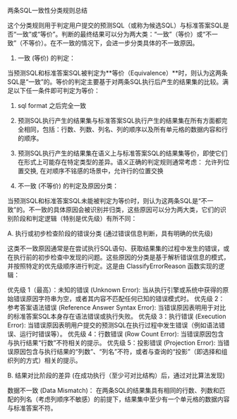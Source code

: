 两条SQL一致性分类规则总结

这个分类规则用于判定用户提交的预测SQL（或称为候选SQL）与标准答案SQL是否“一致”或“等价”。判断的最终结果可以分为两大类：“一致”（等价）或“不一致”（不等价）。在不一致的情况下，会进一步分类具体的不一致原因。

1. 一致 (等价) 的判定：

当预测SQL和标准答案SQL被判定为**等价（Equivalence）**时，则认为这两条SQL是“一致”的。等价的判定主要基于对两条SQL执行后产生的结果集的比较。满足以下任一条件即可判定为等价：

1. sql format 之后完全一致
2. 预测SQL执行产生的结果集与标准答案SQL执行产生的结果集在所有方面都完全相同，包括：行数、列数、列名、列的顺序以及所有单元格的数据内容和行的顺序。
3. 预测SQL执行产生的结果集在语义上与标准答案SQL的结果集等价，即使它们在形式上可能存在特定类型的差异。语义正确的判定规则通常考虑：
允许列位置交换, 在对顺序不铭感的场景中，允许行的位置交换


2. 不一致 (不等价) 的判定及原因分类：

当预测SQL和标准答案SQL未能被判定为等价时，则认为这两条SQL是“不一致”的。不一致的具体原因会被识别并归类，这些原因可以分为两大类，它们的识别阶段和判定逻辑（特别是优先级）有所不同：

A. 执行或初步检查阶段的错误分类 (通过错误信息判断，具有明确的优先级)

这类不一致原因通常是在尝试执行SQL语句、获取结果集的过程中发生的错误，或在执行前的初步检查中发现的问题。这些原因的分类是基于解析错误信息的模式，并按照特定的优先级顺序进行判定。这是由 ClassifyErrorReason 函数实现的逻辑：

优先级 1（最高）：未知的错误 (Unknown Error): 当从执行引擎或系统中获得的原始错误原因字符串为空，或者其内容不匹配任何已知的错误模式时。
优先级 2：参考答案语法错误 (Reference Answer Syntax Error): 当错误原因表明用于对比的标准答案SQL本身存在语法错误或执行失败。
优先级 3：执行错误 (Execution Error): 当错误原因表明用户提交的预测SQL在执行过程中发生错误（例如语法错误、运行时错误等）。
优先级 4：行数错误 (Row Count Error): 当错误原因包含与执行结果“行数”不符相关的提示。
优先级 5：投影错误 (Projection Error): 当错误原因包含与执行结果的“列数”、“列名”不符，或者与查询的“投影”（即选择和组织列的方式）相关的提示。

B. 结果对比阶段的差异 (在成功执行（至少可对比结构）后，通过对比算法发现)

数据不一致 (Data Mismatch)： 在两条SQL的结果集具有相同的行数、列数和匹配的列名（考虑列顺序不敏感）的前提下，结果集中至少有一个单元格的数据内容与标准答案不符。